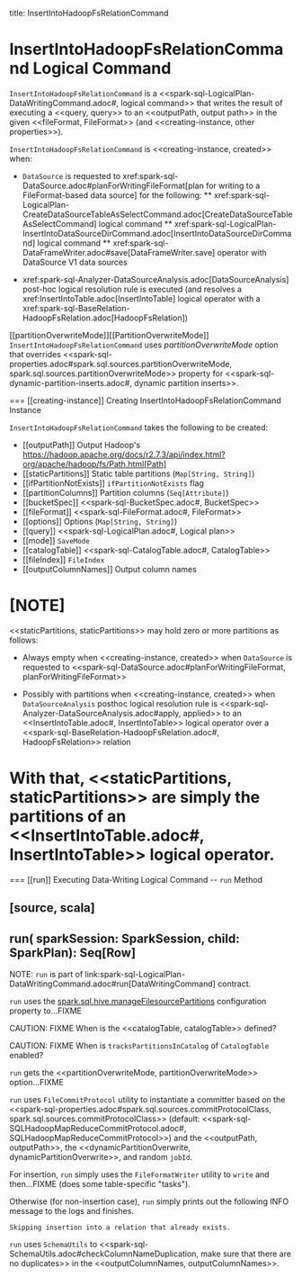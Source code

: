 title: InsertIntoHadoopFsRelationCommand

# InsertIntoHadoopFsRelationCommand Logical Command

`InsertIntoHadoopFsRelationCommand` is a <<spark-sql-LogicalPlan-DataWritingCommand.adoc#, logical command>> that writes the result of executing a <<query, query>> to an <<outputPath, output path>> in the given <<fileFormat, FileFormat>> (and <<creating-instance, other properties>>).

`InsertIntoHadoopFsRelationCommand` is <<creating-instance, created>> when:

* `DataSource` is requested to xref:spark-sql-DataSource.adoc#planForWritingFileFormat[plan for writing to a FileFormat-based data source] for the following:
** xref:spark-sql-LogicalPlan-CreateDataSourceTableAsSelectCommand.adoc[CreateDataSourceTableAsSelectCommand] logical command
** xref:spark-sql-LogicalPlan-InsertIntoDataSourceDirCommand.adoc[InsertIntoDataSourceDirCommand] logical command
** xref:spark-sql-DataFrameWriter.adoc#save[DataFrameWriter.save] operator with DataSource V1 data sources

* xref:spark-sql-Analyzer-DataSourceAnalysis.adoc[DataSourceAnalysis] post-hoc logical resolution rule is executed (and resolves a xref:InsertIntoTable.adoc[InsertIntoTable] logical operator with a xref:spark-sql-BaseRelation-HadoopFsRelation.adoc[HadoopFsRelation])

[[partitionOverwriteMode]][[PartitionOverwriteMode]]
`InsertIntoHadoopFsRelationCommand` uses *partitionOverwriteMode* option that overrides <<spark-sql-properties.adoc#spark.sql.sources.partitionOverwriteMode, spark.sql.sources.partitionOverwriteMode>> property for <<spark-sql-dynamic-partition-inserts.adoc#, dynamic partition inserts>>.

=== [[creating-instance]] Creating InsertIntoHadoopFsRelationCommand Instance

`InsertIntoHadoopFsRelationCommand` takes the following to be created:

* [[outputPath]] Output Hadoop's https://hadoop.apache.org/docs/r2.7.3/api/index.html?org/apache/hadoop/fs/Path.html[Path]
* [[staticPartitions]] Static table partitions (`Map[String, String]`)
* [[ifPartitionNotExists]] `ifPartitionNotExists` flag
* [[partitionColumns]] Partition columns (`Seq[Attribute]`)
* [[bucketSpec]] <<spark-sql-BucketSpec.adoc#, BucketSpec>>
* [[fileFormat]] <<spark-sql-FileFormat.adoc#, FileFormat>>
* [[options]] Options (`Map[String, String]`)
* [[query]] <<spark-sql-LogicalPlan.adoc#, Logical plan>>
* [[mode]] `SaveMode`
* [[catalogTable]] <<spark-sql-CatalogTable.adoc#, CatalogTable>>
* [[fileIndex]] `FileIndex`
* [[outputColumnNames]] Output column names

[NOTE]
====
<<staticPartitions, staticPartitions>> may hold zero or more partitions as follows:

* Always empty when <<creating-instance, created>> when `DataSource` is requested to <<spark-sql-DataSource.adoc#planForWritingFileFormat, planForWritingFileFormat>>

* Possibly with partitions when <<creating-instance, created>> when `DataSourceAnalysis` posthoc logical resolution rule is <<spark-sql-Analyzer-DataSourceAnalysis.adoc#apply, applied>> to an <<InsertIntoTable.adoc#, InsertIntoTable>> logical operator over a <<spark-sql-BaseRelation-HadoopFsRelation.adoc#, HadoopFsRelation>> relation

With that, <<staticPartitions, staticPartitions>> are simply the partitions of an <<InsertIntoTable.adoc#, InsertIntoTable>> logical operator.
====

=== [[run]] Executing Data-Writing Logical Command -- `run` Method

[source, scala]
----
run(
  sparkSession: SparkSession,
  child: SparkPlan): Seq[Row]
----

NOTE: `run` is part of link:spark-sql-LogicalPlan-DataWritingCommand.adoc#run[DataWritingCommand] contract.

`run` uses the [spark.sql.hive.manageFilesourcePartitions](../SQLConf.md#manageFilesourcePartitions) configuration property to...FIXME

CAUTION: FIXME When is the <<catalogTable, catalogTable>> defined?

CAUTION: FIXME When is `tracksPartitionsInCatalog` of `CatalogTable` enabled?

`run` gets the <<partitionOverwriteMode, partitionOverwriteMode>> option...FIXME

`run` uses `FileCommitProtocol` utility to instantiate a committer based on the <<spark-sql-properties.adoc#spark.sql.sources.commitProtocolClass, spark.sql.sources.commitProtocolClass>> (default: <<spark-sql-SQLHadoopMapReduceCommitProtocol.adoc#, SQLHadoopMapReduceCommitProtocol>>) and the <<outputPath, outputPath>>, the <<dynamicPartitionOverwrite, dynamicPartitionOverwrite>>, and random `jobId`.

For insertion, `run` simply uses the `FileFormatWriter` utility to `write` and then...FIXME (does some table-specific "tasks").

Otherwise (for non-insertion case), `run` simply prints out the following INFO message to the logs and finishes.

```
Skipping insertion into a relation that already exists.
```

`run` uses `SchemaUtils` to <<spark-sql-SchemaUtils.adoc#checkColumnNameDuplication, make sure that there are no duplicates>> in the <<outputColumnNames, outputColumnNames>>.
